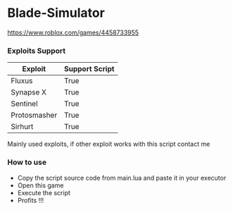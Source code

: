 # Blade-Simulator
https://www.roblox.com/games/4458733955

### Exploits Support

Exploit | Support Script
------------ | -------------
Fluxus | True
Synapse X | True
Sentinel | True
Protosmasher | True
Sirhurt | True

Mainly used exploits, if other exploit works with this script contact me

### How to use

* Copy the script source code from main.lua and paste it in your executor
* Open this game
* Execute the script
* Profits !!!
